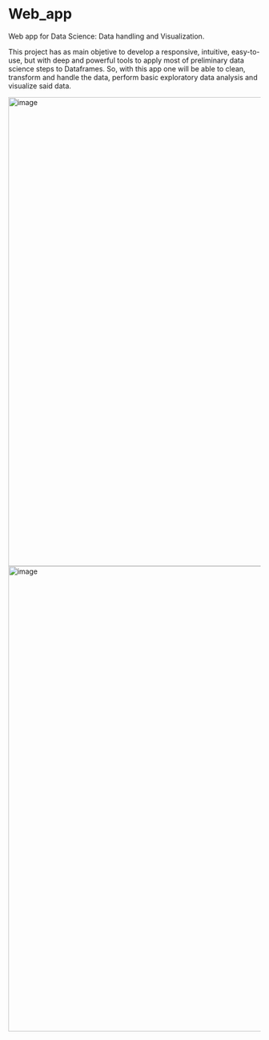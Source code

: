 # Web_app
Web app for Data Science: Data handling and Visualization. 

This project has as main objetive to develop a responsive, intuitive, easy-to-use, but with deep and powerful tools to apply most of preliminary data science steps
to Dataframes. So, with this app one will be able to clean, transform and handle the data, perform basic exploratory data analysis and visualize said data. 

<img width="935" alt="image" src="https://user-images.githubusercontent.com/49375540/220256447-4db5e90e-e563-4cd3-8274-cad125d01846.png">

<img width="928" alt="image" src="https://user-images.githubusercontent.com/49375540/220256526-768f6b53-12e2-4896-a23c-89f344eee808.png">

